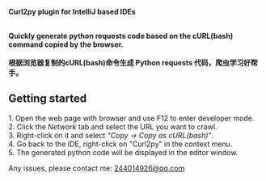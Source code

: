 <strong>Curl2py plugin for IntelliJ based IDEs</strong><br><br>
<p>
<strong>
Quickly generate python requests code based on the cURL(bash) command copied by the browser.<br><br>
根据浏览器复制的cURL(bash)命令生成 Python requests 代码，爬虫学习好帮手。<br>
</strong>
</p>
<h2>Getting started</h2>
<p>
1. Open the web page with browser and use F12 to enter developer mode.<br>
2. Click the <i>Network</i> tab and select the URL you want to crawl.<br>
3. Right-click on it and select <i>"Copy -> Copy as cURL(bash)"</i>.<br>
4. Go back to the IDE, right-click on "Curl2py" in the context menu.<br>
5. The generated python code will be displayed in the editor window.<br>
</p>

Any issues, please contact me: <a href="mailto:244014926@qq.com">244014926@qq.com</a>